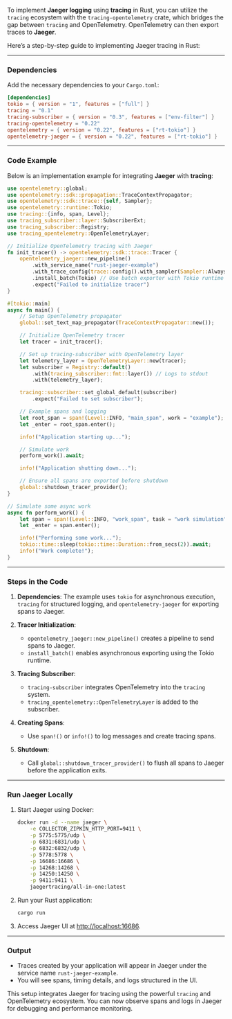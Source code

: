 To implement **Jaeger logging** using **tracing** in Rust, you can utilize the `tracing` ecosystem with the `tracing-opentelemetry` crate, which bridges the gap between `tracing` and OpenTelemetry. OpenTelemetry can then export traces to **Jaeger**.

Here’s a step-by-step guide to implementing Jaeger tracing in Rust:

---

### **Dependencies**
Add the necessary dependencies to your `Cargo.toml`:

```toml
[dependencies]
tokio = { version = "1", features = ["full"] }
tracing = "0.1"
tracing-subscriber = { version = "0.3", features = ["env-filter"] }
tracing-opentelemetry = "0.22"
opentelemetry = { version = "0.22", features = ["rt-tokio"] }
opentelemetry-jaeger = { version = "0.22", features = ["rt-tokio"] }
```

---

### **Code Example**

Below is an implementation example for integrating **Jaeger** with **tracing**:

```rust
use opentelemetry::global;
use opentelemetry::sdk::propagation::TraceContextPropagator;
use opentelemetry::sdk::trace::{self, Sampler};
use opentelemetry::runtime::Tokio;
use tracing::{info, span, Level};
use tracing_subscriber::layer::SubscriberExt;
use tracing_subscriber::Registry;
use tracing_opentelemetry::OpenTelemetryLayer;

// Initialize OpenTelemetry tracing with Jaeger
fn init_tracer() -> opentelemetry::sdk::trace::Tracer {
    opentelemetry_jaeger::new_pipeline()
        .with_service_name("rust-jaeger-example")
        .with_trace_config(trace::config().with_sampler(Sampler::AlwaysOn)) // Always sample for demo
        .install_batch(Tokio) // Use batch exporter with Tokio runtime
        .expect("Failed to initialize tracer")
}

#[tokio::main]
async fn main() {
    // Setup OpenTelemetry propagator
    global::set_text_map_propagator(TraceContextPropagator::new());

    // Initialize OpenTelemetry tracer
    let tracer = init_tracer();

    // Set up tracing-subscriber with OpenTelemetry layer
    let telemetry_layer = OpenTelemetryLayer::new(tracer);
    let subscriber = Registry::default()
        .with(tracing_subscriber::fmt::layer()) // Logs to stdout
        .with(telemetry_layer);

    tracing::subscriber::set_global_default(subscriber)
        .expect("Failed to set subscriber");

    // Example spans and logging
    let root_span = span!(Level::INFO, "main_span", work = "example");
    let _enter = root_span.enter();

    info!("Application starting up...");

    // Simulate work
    perform_work().await;

    info!("Application shutting down...");

    // Ensure all spans are exported before shutdown
    global::shutdown_tracer_provider();
}

// Simulate some async work
async fn perform_work() {
    let span = span!(Level::INFO, "work_span", task = "work simulation");
    let _enter = span.enter();

    info!("Performing some work...");
    tokio::time::sleep(tokio::time::Duration::from_secs(2)).await;
    info!("Work complete!");
}
```

---

### **Steps in the Code**

1. **Dependencies**: The example uses `tokio` for asynchronous execution, `tracing` for structured logging, and `opentelemetry-jaeger` for exporting spans to Jaeger.
   
2. **Tracer Initialization**:
   - `opentelemetry_jaeger::new_pipeline()` creates a pipeline to send spans to Jaeger.
   - `install_batch()` enables asynchronous exporting using the Tokio runtime.

3. **Tracing Subscriber**:
   - `tracing-subscriber` integrates OpenTelemetry into the `tracing` system.
   - `tracing_opentelemetry::OpenTelemetryLayer` is added to the subscriber.

4. **Creating Spans**:
   - Use `span!()` or `info!()` to log messages and create tracing spans.

5. **Shutdown**:
   - Call `global::shutdown_tracer_provider()` to flush all spans to Jaeger before the application exits.

---

### **Run Jaeger Locally**

1. Start Jaeger using Docker:
   ```bash
   docker run -d --name jaeger \
       -e COLLECTOR_ZIPKIN_HTTP_PORT=9411 \
       -p 5775:5775/udp \
       -p 6831:6831/udp \
       -p 6832:6832/udp \
       -p 5778:5778 \
       -p 16686:16686 \
       -p 14268:14268 \
       -p 14250:14250 \
       -p 9411:9411 \
       jaegertracing/all-in-one:latest
   ```

2. Run your Rust application:
   ```bash
   cargo run
   ```

3. Access Jaeger UI at [http://localhost:16686](http://localhost:16686).

---

### **Output**

- Traces created by your application will appear in Jaeger under the service name `rust-jaeger-example`.
- You will see spans, timing details, and logs structured in the UI.

This setup integrates Jaeger for tracing using the powerful `tracing` and OpenTelemetry ecosystem. You can now observe spans and logs in Jaeger for debugging and performance monitoring.
